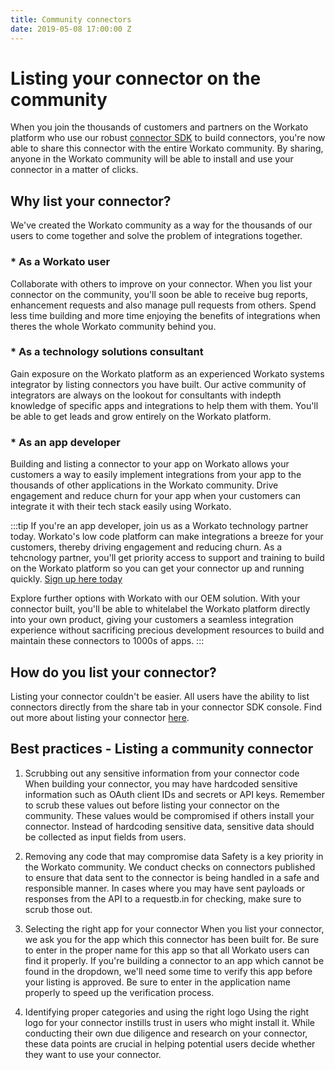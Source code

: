 ```yaml
---
title: Community connectors
date: 2019-05-08 17:00:00 Z
---
```

# Listing your connector on the community
When you join the thousands of customers and partners on the Workato platform who use our robust [connector SDK](/developing-connectors/sdk.md) to build connectors, you're now able to share this connector with the entire Workato community. By sharing, anyone in the Workato community will be able to install and use your connector in a matter of clicks.

## Why list your connector?
We've created the Workato community as a way for the thousands of our users to come together and solve the problem of integrations together. 

### * As a Workato user

Collaborate with others to improve on your connector. When you list your connector on the community, you'll soon be able to receive bug reports, enhancement requests and also manage pull requests from others. Spend less time building and more time enjoying the benefits of integrations when theres the whole Workato community behind you.

### * As a technology solutions consultant

Gain exposure on the Workato platform as an experienced Workato systems integrator by listing connectors you have built. Our active community of integrators are always on the lookout for consultants with indepth knowledge of specific apps and integrations to help them with them. You'll be able to get leads and grow entirely on the Workato platform.

### * As an app developer

Building and listing a connector to your app on Workato allows your customers a way to easily implement integrations from your app to the thousands of other applications in the Workato community. Drive engagement and reduce churn for your app when your customers can integrate it with their tech stack easily using Workato.

:::tip
If you're an app developer, join us as a Workato technology partner today. Workato's low code platform can make integrations a breeze for your customers, thereby driving engagement and reducing churn. As a tehcnology partner, you'll get priority access to support and training to build on the Workato platform so you can get your connector up and running quickly. [Sign up here today](https://resources.workato.com/application-partner-inquiry/)

Explore further options with Workato with our OEM solution. With your connector built, you'll be able to whitelabel the Workato platform directly into your own product, giving your customers a seamless integration experience without sacrificing precious development resources to build and maintain these connectors to 1000s of apps.
:::

## How do you list your connector?
Listing your connector couldn't be easier. All users have the ability to list connectors directly from the share tab in your connector SDK console. Find out more about listing your connector [here](/developing-connectors/sdk/quick-Start.md#sharing-your-connector).

## Best practices - Listing a community connector
1. Scrubbing out any sensitive information from your connector code
When building your connector, you may have hardcoded sensitive information such as OAuth client IDs and secrets or API keys. Remember to scrub these values out before listing your connector on the community. These values would be compromised if others install your connector. Instead of hardcoding sensitive data, sensitive data should be collected as input fields from users.

2. Removing any code that may compromise data
Safety is a key priority in the Workato community. We conduct checks on connectors published to ensure that data sent to the connector is being handled in a safe and responsible manner. In cases where you may have sent payloads or responses from the API to a requestb.in for checking, make sure to scrub those out.

2. Selecting the right app for your connector
When you list your connector, we ask you for the app which this connector has been built for. Be sure to enter in the proper name for this app so that all Workato users can find it properly. If you're building a connector to an app which cannot be found in the dropdown, we'll need some time to verify this app before your listing is approved. Be sure to enter in the application name properly to speed up the verification process.

3. Identifying proper categories and using the right logo
Using the right logo for your connector instills trust in users who might install it. While conducting their own due diligence and research on your connector, these data points are crucial in helping potential users decide whether they want to use your connector.
